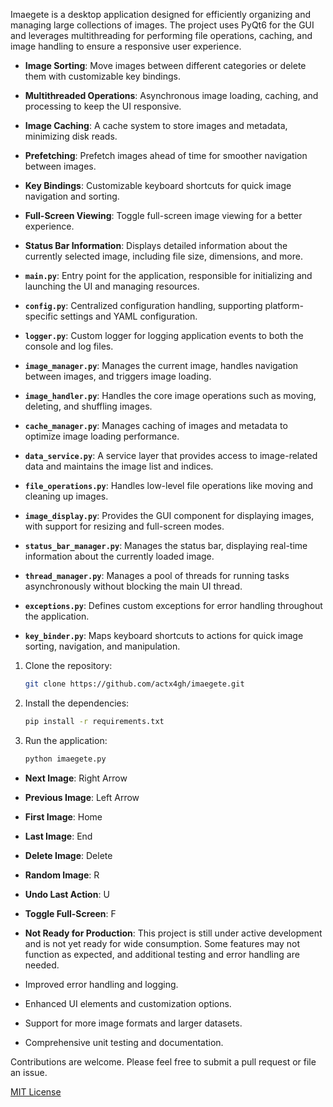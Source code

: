 

Imaegete is a desktop application designed for efficiently organizing and managing large collections of images. The project uses PyQt6 for the GUI and leverages multithreading for performing file operations, caching, and image handling to ensure a responsive user experience.



- **Image Sorting**: Move images between different categories or delete them with customizable key bindings.
- **Multithreaded Operations**: Asynchronous image loading, caching, and processing to keep the UI responsive.
- **Image Caching**: A cache system to store images and metadata, minimizing disk reads.
- **Prefetching**: Prefetch images ahead of time for smoother navigation between images.
- **Key Bindings**: Customizable keyboard shortcuts for quick image navigation and sorting.
- **Full-Screen Viewing**: Toggle full-screen image viewing for a better experience.
- **Status Bar Information**: Displays detailed information about the currently selected image, including file size, dimensions, and more.



- **`main.py`**: Entry point for the application, responsible for initializing and launching the UI and managing resources.
- **`config.py`**: Centralized configuration handling, supporting platform-specific settings and YAML configuration.
- **`logger.py`**: Custom logger for logging application events to both the console and log files.
- **`image_manager.py`**: Manages the current image, handles navigation between images, and triggers image loading.
- **`image_handler.py`**: Handles the core image operations such as moving, deleting, and shuffling images.
- **`cache_manager.py`**: Manages caching of images and metadata to optimize image loading performance.
- **`data_service.py`**: A service layer that provides access to image-related data and maintains the image list and indices.
- **`file_operations.py`**: Handles low-level file operations like moving and cleaning up images.
- **`image_display.py`**: Provides the GUI component for displaying images, with support for resizing and full-screen modes.
- **`status_bar_manager.py`**: Manages the status bar, displaying real-time information about the currently loaded image.
- **`thread_manager.py`**: Manages a pool of threads for running tasks asynchronously without blocking the main UI thread.
- **`exceptions.py`**: Defines custom exceptions for error handling throughout the application.
- **`key_binder.py`**: Maps keyboard shortcuts to actions for quick image sorting, navigation, and manipulation.



1. Clone the repository:

    ```bash
    git clone https://github.com/actx4gh/imaegete.git
    ```

2. Install the dependencies:

    ```bash
    pip install -r requirements.txt
    ```

3. Run the application:

    ```bash
    python imaegete.py
    ```



- **Next Image**: Right Arrow
- **Previous Image**: Left Arrow
- **First Image**: Home
- **Last Image**: End
- **Delete Image**: Delete
- **Random Image**: R
- **Undo Last Action**: U
- **Toggle Full-Screen**: F



- **Not Ready for Production**: This project is still under active development and is not yet ready for wide consumption. Some features may not function as expected, and additional testing and error handling are needed.



- Improved error handling and logging.
- Enhanced UI elements and customization options.
- Support for more image formats and larger datasets.
- Comprehensive unit testing and documentation.



Contributions are welcome. Please feel free to submit a pull request or file an issue.



[MIT License](LICENSE)
